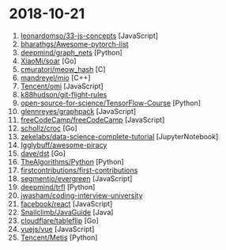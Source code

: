 # 2018-10-21

1. [leonardomso/33-js-concepts](https://github.com/leonardomso/33-js-concepts "📜 33 concepts every JavaScript developer should know.") [JavaScript]
2. [bharathgs/Awesome-pytorch-list](https://github.com/bharathgs/Awesome-pytorch-list "A comprehensive list of pytorch related content on github,such as different models,implementations,helper libraries,tutorials etc.") 
3. [deepmind/graph_nets](https://github.com/deepmind/graph_nets "Build Graph Nets in Tensorflow") [Python]
4. [XiaoMi/soar](https://github.com/XiaoMi/soar "SQL Optimizer And Rewriter") [Go]
5. [cmuratori/meow_hash](https://github.com/cmuratori/meow_hash "Official version of the Meow hash, an extremely fast non-cryptographic hash") [C]
6. [mandreyel/mio](https://github.com/mandreyel/mio "Cross-platform header-only C++11 library for memory mapped file IO") [C++]
7. [Tencent/omi](https://github.com/Tencent/omi "Next generation web framework in 4kb JavaScript (Web Components + JSX + Proxy + Store + Path Updating)") [JavaScript]
8. [k88hudson/git-flight-rules](https://github.com/k88hudson/git-flight-rules "Flight rules for git") 
9. [open-source-for-science/TensorFlow-Course](https://github.com/open-source-for-science/TensorFlow-Course "Simple and ready-to-use tutorials for TensorFlow") [Python]
10. [glennreyes/graphpack](https://github.com/glennreyes/graphpack "☄️ A minimalistic zero-config GraphQL server.") [JavaScript]
11. [freeCodeCamp/freeCodeCamp](https://github.com/freeCodeCamp/freeCodeCamp "The https://freeCodeCamp.org open source codebase and curriculum. Learn to code for free together with millions of people.") [JavaScript]
12. [schollz/croc](https://github.com/schollz/croc "Easily and securely send things from one computer to another 🐊 📦") [Go]
13. [zekelabs/data-science-complete-tutorial](https://github.com/zekelabs/data-science-complete-tutorial "Notebooks to learn data science - Videos https://www.edyoda.com/resources/videolisting/1416/") [JupyterNotebook]
14. [Igglybuff/awesome-piracy](https://github.com/Igglybuff/awesome-piracy "A curated list of awesome warez and piracy links") 
15. [dave/dst](https://github.com/dave/dst "Decorated Syntax Tree - manipulate Go source with perfect fidelity.") [Go]
16. [TheAlgorithms/Python](https://github.com/TheAlgorithms/Python "All Algorithms implemented in Python") [Python]
17. [firstcontributions/first-contributions](https://github.com/firstcontributions/first-contributions "🚀✨ Help beginners to contribute to open source projects") 
18. [segmentio/evergreen](https://github.com/segmentio/evergreen "🌲 Evergreen React UI Framework by Segment") [JavaScript]
19. [deepmind/trfl](https://github.com/deepmind/trfl "TensorFlow Reinforcement Learning") [Python]
20. [jwasham/coding-interview-university](https://github.com/jwasham/coding-interview-university "A complete computer science study plan to become a software engineer.") 
21. [facebook/react](https://github.com/facebook/react "A declarative, efficient, and flexible JavaScript library for building user interfaces.") [JavaScript]
22. [Snailclimb/JavaGuide](https://github.com/Snailclimb/JavaGuide "【Java学习+面试指南】 一份涵盖大部分Java程序员所需要掌握的核心知识。") [Java]
23. [cloudflare/tableflip](https://github.com/cloudflare/tableflip "Graceful process restarts in Go") [Go]
24. [vuejs/vue](https://github.com/vuejs/vue "🖖 A progressive, incrementally-adoptable JavaScript framework for building UI on the web.") [JavaScript]
25. [Tencent/Metis](https://github.com/Tencent/Metis "Metis is a learnware platform in the field of AIOps.") [Python]
